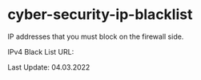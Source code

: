 # cyber-security-ip-blacklist

IP addresses that you must block on the firewall side.

IPv4 Black List URL: 

Last Update: 04.03.2022
